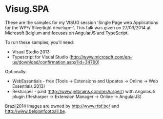 Visug.SPA
=========
These are the samples for my VISUG session 'Single Page web Applications for the WPF/ Silverlight developer'.
This talk was given on 27/03/2014 at Microsoft Belgium and focuses on AngularJS and TypeScript. 


To run these samples, you'll need:
* Visual Studio 2013
* Typescript for Visual Studio (http://www.microsoft.com/en-us/download/confirmation.aspx?id=34790)


Optionally:
* WebEssentials - free (Tools -> Extensions and Updates -> Online -> Web Essentials 2013)
* Resharper - paid (http://www.jetbrains.com/resharper/)
	with AngularJS plugin (Resharper -> Extension Manager -> Online -> AngularJS) 


Brazil2014 images are owned by http://www.rtbf.be/ and http://www.belgianfootball.be.

